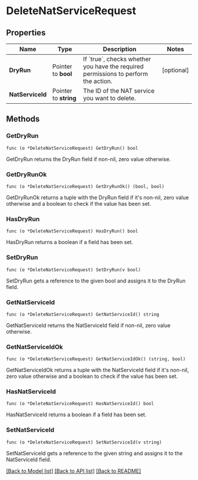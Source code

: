 # DeleteNatServiceRequest

## Properties

Name | Type | Description | Notes
------------ | ------------- | ------------- | -------------
**DryRun** | Pointer to **bool** | If &#x60;true&#x60;, checks whether you have the required permissions to perform the action. | [optional] 
**NatServiceId** | Pointer to **string** | The ID of the NAT service you want to delete. | 

## Methods

### GetDryRun

`func (o *DeleteNatServiceRequest) GetDryRun() bool`

GetDryRun returns the DryRun field if non-nil, zero value otherwise.

### GetDryRunOk

`func (o *DeleteNatServiceRequest) GetDryRunOk() (bool, bool)`

GetDryRunOk returns a tuple with the DryRun field if it's non-nil, zero value otherwise
and a boolean to check if the value has been set.

### HasDryRun

`func (o *DeleteNatServiceRequest) HasDryRun() bool`

HasDryRun returns a boolean if a field has been set.

### SetDryRun

`func (o *DeleteNatServiceRequest) SetDryRun(v bool)`

SetDryRun gets a reference to the given bool and assigns it to the DryRun field.

### GetNatServiceId

`func (o *DeleteNatServiceRequest) GetNatServiceId() string`

GetNatServiceId returns the NatServiceId field if non-nil, zero value otherwise.

### GetNatServiceIdOk

`func (o *DeleteNatServiceRequest) GetNatServiceIdOk() (string, bool)`

GetNatServiceIdOk returns a tuple with the NatServiceId field if it's non-nil, zero value otherwise
and a boolean to check if the value has been set.

### HasNatServiceId

`func (o *DeleteNatServiceRequest) HasNatServiceId() bool`

HasNatServiceId returns a boolean if a field has been set.

### SetNatServiceId

`func (o *DeleteNatServiceRequest) SetNatServiceId(v string)`

SetNatServiceId gets a reference to the given string and assigns it to the NatServiceId field.


[[Back to Model list]](../README.md#documentation-for-models) [[Back to API list]](../README.md#documentation-for-api-endpoints) [[Back to README]](../README.md)


